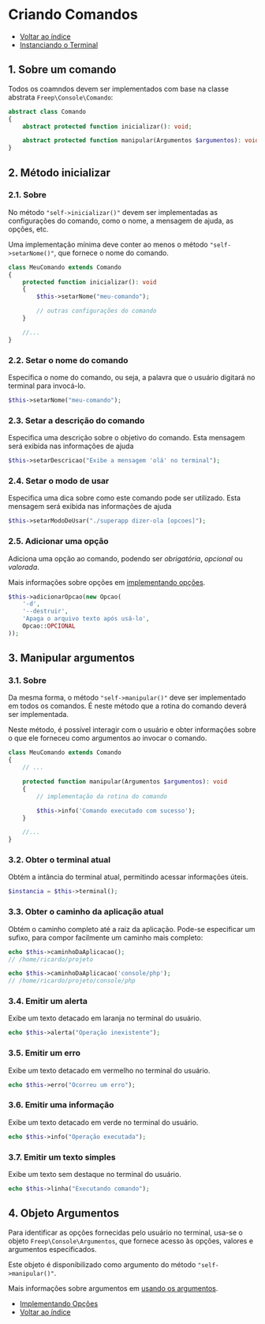# Criando Comandos

- [Voltar ao índice](indice.md)
- [Instanciando o Terminal](03-instanciando-o-terminal.md)

## 1. Sobre um comando

Todos os coamndos devem ser implementados com base na classe abstrata `Freep\Console\Comando`:

```php
abstract class Comando
{
    abstract protected function inicializar(): void;

    abstract protected function manipular(Argumentos $argumentos): void;
}
```

## 2. Método inicializar

### 2.1. Sobre

No método `"self->inicializar()"` devem ser implementadas as configurações do comando, como o nome, a mensagem de ajuda, as opções, etc.

Uma implementação mínima deve conter ao menos o método `"self->setarNome()"`, que fornece o nome do comando.

```php
class MeuComando extends Comando
{
    protected function inicializar(): void
    {
        $this->setarNome("meu-comando");

        // outras configurações do comando
    }

    //...
}
```

### 2.2. Setar o nome do comando

Especifica o nome do comando, ou seja, a palavra que o usuário digitará no terminal para invocá-lo.

```php
$this->setarNome("meu-comando");
```

### 2.3. Setar a descrição do comando

Especifica uma descrição sobre o objetivo do comando.
Esta mensagem será exibida nas informações de ajuda
        

```php
$this->setarDescricao("Exibe a mensagem 'olá' no terminal");
```

### 2.4. Setar o modo de usar

Especifica uma dica sobre como este comando pode ser utilizado.
Esta mensagem será exibida nas informações de ajuda        

```php
$this->setarModoDeUsar("./superapp dizer-ola [opcoes]");
```

### 2.5. Adicionar uma opção

Adiciona uma opção ao comando, podendo ser *obrigatória*, *opcional* ou *valorada*.

Mais informações sobre opções em [implementando opções](05-implementando-opcoes.md).

```php
$this->adicionarOpcao(new Opcao(
    '-d',
    '--destruir',
    'Apaga o arquivo texto após usá-lo',
    Opcao::OPCIONAL
));
```


## 3. Manipular argumentos

### 3.1. Sobre

Da mesma forma, o método `"self->manipular()"` deve ser implementado em todos os comandos. É neste método que a rotina do comando deverá ser implementada.

Neste método, é possível interagir com o usuário e obter informações sobre o que
ele forneceu como argumentos ao invocar o comando.


```php
class MeuComando extends Comando
{
    // ...

    protected function manipular(Argumentos $argumentos): void
    {
        // implementação da rotina do comando

        $this->info('Comando executado com sucesso');
    }

    //...
}
```

### 3.2. Obter o terminal atual

Obtém a intância do terminal atual, permitindo acessar informações úteis.

```php
$instancia = $this->terminal();
```

### 3.3. Obter o caminho da aplicação atual

Obtém o caminho completo até a raiz da aplicação. Pode-se especificar um sufixo,
para compor facilmente um caminho mais completo:

```php
echo $this->caminhoDaAplicacao();
// /home/ricardo/projeto

echo $this->caminhoDaAplicacao('console/php');
// /home/ricardo/projeto/console/php
```


### 3.4. Emitir um alerta

Exibe um texto detacado em laranja no terminal do usuário.

```php
echo $this->alerta("Operação inexistente");
```

### 3.5. Emitir um erro

Exibe um texto detacado em vermelho no terminal do usuário.

```php
echo $this->erro("Ocorreu um erro");
```

### 3.6. Emitir uma informação

Exibe um texto detacado em verde no terminal do usuário.

```php
echo $this->info("Operação executada");
```

### 3.7. Emitir um texto simples

Exibe um texto sem destaque no terminal do usuário.

```php
echo $this->linha("Executando comando");
```

## 4. Objeto Argumentos

Para identificar as opções fornecidas pelo usuário no terminal, usa-se o objeto
`Freep\Console\Argumentos`, que fornece acesso às opções, valores e argumentos
especificados.

Este objeto é disponibilizado como argumento do método `"self->manipular()"`.

Mais informações sobre argumentos em [usando os argumentos](06-usando-os-argumentos.md).

- [Implementando Opções](05-implementando-opcoes.md)
- [Voltar ao índice](indice.md)
